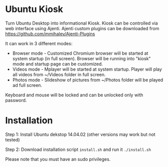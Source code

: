 # Ubuntu Kiosk
Turn Ubuntu Desktop into informational Kiosk.
Kiosk can be controlled via web interface using Ajenti. Ajenti custom plugins can be downloaded from https://github.com/mmihalev/Ajenti-Plugins

It can work in 3 different modes:
* Browser mode - Customized Chromium browser will be started at system startup (in full screen). Browser will be running into "kiosk" mode and startup page can be customized.
* Videos mode - Mplayer will be started at system startup. Player will play all videos from ~/Videos folder in full screen. 
* Photos mode - Slideshow of pictures from ~/Photos folder will be played ad full screen.

Keyboard and mouse will be locked and can be unlocked only with password.

# Installation

Step 1:
Install Ubuntu dekstop 14.04.02 (other versions may work but not tested)

Step 2:
Download installation script ``install.sh`` and run it ``./install.sh``

Please note that you must have an sudo privileges.
